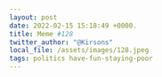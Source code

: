 ```yaml
---
layout: post
date: 2022-02-15 15:18:49 +0000.
title: Meme #128
twitter_author: "@Kirsons"
local_file: /assets/images/128.jpeg
tags: politics have-fun-staying-poor
---
```

